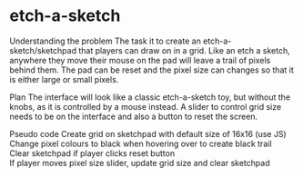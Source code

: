 # etch-a-sketch

Understanding the problem
The task it to create an etch-a-sketch/sketchpad that players can draw on in a grid. Like an etch a sketch, anywhere they move their mouse on the pad will leave a trail of pixels behind them. The pad can be reset and the pixel size can changes so that it is either large or small pixels. 

Plan
The interface will look like a classic etch-a-sketch toy, but without the knobs, as it is controlled by a mouse instead. A slider to control grid size needs to be on the interface and also a button to reset the screen.

Pseudo code
Create grid on sketchpad with default size of 16x16 (use JS)<br>
Change pixel colours to black when hovering over to create black trail<br>
Clear sketchpad if player clicks reset button<br>
If player moves pixel size slider, update grid size and clear sketchpad<br>
